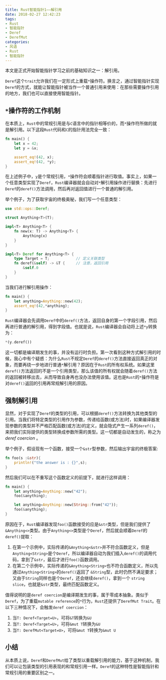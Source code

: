 ```yaml
---
title: Rust智能指针1——解引用
date: 2018-02-27 12:42:23
tags:
- Rust
- 智能指针
- Deref
- DerefMut
categories:
- 风语
- Rust
- 智能指针
---
```


本文是正式开始智能指针学习之前的基础知识之一：解引用。

`Deref`这个`trait`允许我们在一定形式上重载`*`操作符。换言之，通过智能指针实现`Deref`的方式，就能让智能指针被当作一个普通引用来使用：在那些需要操作引用的地方，我们也可以直接使用智能指针。

## `*`操作符的工作机制

在本质上，`Rust`中的常规引用是与`C`语言中的指针相等价的，而`*`操作符所做的就是解引用。以下这段`Rust`代码和`C`的指针用法完全一致：
```Rust
fn main() {
    let x = 42;
    let y = &x;

    assert_eq!(42, x);
    assert_eq!(42, *y);
}
```
在上述例子中，`y`是个常规引用，`*`操作符会顺着指针进行取值。事实上，如果一个任意类型实现了`Deref`，`Rust`编译器就会自动对`*`解引用操作进行替换：先进行`Deref`的`deref()`方法调用，然后再对返回值进行一个普通的解引用。

举个例子，为了获取宇宙的终极奥秘，我们写一个任意类型：
<!--more-->
```Rust
use std::ops::Deref;

struct Anything<T>(T);

impl<T> Anything<T> {
    fn new(x: T) -> Anything<T> {
        Anything(x)
    }
}

impl<T> Deref for Anything<T> {
    type Target = T;            // 定义关联类型
    fn deref(&self) -> &T {     // 注意，返回引用
        &self.0
    }
}
```
当我们进行解引用操作：
```Rust
fn main() {
    let anything=Anything::new(42);
    assert_eq!(42,*anything);
}
```
`Rust`编译器会先调用`Deref`中的`deref()`方法，返回自身的第一个字段引用，然后再进行普通的解引用，得到字段值。也就是说，`Rust`编译器会自动将上述`*y`转换为：
```Rust
*(y.deref())
```
这一切都是编译期发生的事，并没有运行时负担。第一次看到这种方式解引用的时候，我心中有个疑惑：为什么`Rust`不规定`Deref`的`deref()`方法直接返回真正的对象，而要再绕一步地进行普通`*`解引用？原因在于`Rust`的所有权系统。如果这里`deref()`方法返回的不是一个引用类型，那么该值的所有权就会随着`deref()`方法的返回被转移出去，从而导致自身再也没办法使用该值。这也是`Rust`的`*`操作符是对`deref()`返回的引用再常规解引用的原因。

## 强制解引用

显然，对于实现了`Deref`的类型的引用，可以根据`deref()`方法转换为其他类型的引用。当我们将特定类型的引用作为参数，传递给函数(或方法)时，如果编译器发现参数的类型并不严格匹配函数(或方法)的定义，就会隐式产生一系列`deref()`，来把我们实际提供的类型转换成参数所需的类型。这一切都是自动发生的，称之为 *deref coercion* 。

举个例子，假设现有一个函数，接受一个`&str`型参数，然后输出宇宙的终极答案:
```Rust
fn foo(s :&str){
    println!("the answer is : {}",s);
}
```
然后我们可以在不重写这个函数定义的前提下，就进行这样调用：
```Rust
fn main() {
    let anything=Anything::new("42");
    foo(&anything);

    let anything=Anything::new(String::from("42"));
    foo(&anything);
}
```
原因在于，`Rust`编译器发现`foo()`函数接受的应是`&str`类型，但是我们提供了`&Anything<>`类型。由于`Anything<>`类型是个`Deref`，然后就会顺着`Deref`的`deref()`提取：
1. 在第一个示例中，实际传递的`&Anything<&str>`并不符合函数定义，但是`Anything<String>`是个`Deref`，所以编译器自动为我们插入`deref()`的调用代码，拿到了`&str`，最后才进行`foo()`函数调用。
2. 在第二个示例中，实际传递的`&Anything<String>`也不符合函数定义，所以先通过`Anything<String>`的`deref()`返回了 `&String`型，此时仍然不满足要求；又由于`String`同样也是个`Deref`，还会继续`deref()`，拿到一个 `string slice`，也就是`&str`类型，最终匹配函数定义。

值得说明的是`deref coercion`是编译期发生的事，属于零成本抽象。类似于`Deref`，为了重载`mutable reference`的`*`行为，`Rust`还提供了`DerefMut Trait`。在以下三种情况下，会触发`deref coercion`：
1. 当`T: Deref<Target=U>`，可将`&T`转换为`&U`
2. 当`T: Deref<Target=U>`，可将`&mut T`转换为`&U` 
3. 当`T: DerefMut<Target=U>`，可将`&mut T`转换为`&mut U` 

## 小结

从本质上说，`Deref`和`DerefMut`给了类型以重载解引用的能力，基于这种机制，我们可以让包装类型的引用表现的和常规引用一样。`Deref`的这种特性是智能指针和常规引用的重要区别之一。